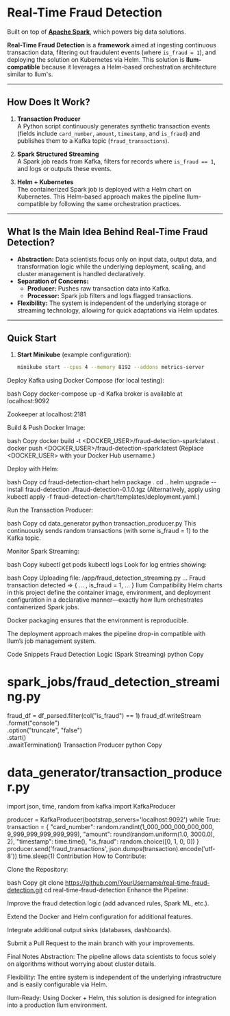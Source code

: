 # Real-Time Fraud Detection

Built on top of [**Apache Spark**](https://spark.apache.org/), which powers big data solutions.

**Real-Time Fraud Detection** is a **framework** aimed at ingesting continuous transaction data, filtering out fraudulent events (where `is_fraud = 1`), and deploying the solution on Kubernetes via Helm. This solution is **Ilum-compatible** because it leverages a Helm-based orchestration architecture similar to Ilum's.

---

## How Does It Work?

1. **Transaction Producer**  
   A Python script continuously generates synthetic transaction events (fields include `card_number`, `amount`, `timestamp`, and `is_fraud`) and publishes them to a Kafka topic (`fraud_transactions`).

2. **Spark Structured Streaming**  
   A Spark job reads from Kafka, filters for records where `is_fraud == 1`, and logs or outputs these events.

3. **Helm + Kubernetes**  
   The containerized Spark job is deployed with a Helm chart on Kubernetes. This Helm-based approach makes the pipeline Ilum-compatible by following the same orchestration practices.

---

## What Is the Main Idea Behind Real-Time Fraud Detection?

- **Abstraction:** Data scientists focus only on input data, output data, and transformation logic while the underlying deployment, scaling, and cluster management is handled declaratively.
- **Separation of Concerns:**  
  - **Producer:** Pushes raw transaction data into Kafka.  
  - **Processor:** Spark job filters and logs flagged transactions.
- **Flexibility:** The system is independent of the underlying storage or streaming technology, allowing for quick adaptations via Helm updates.

---

## Quick Start

1. **Start Minikube** (example configuration):
   ```bash
   minikube start --cpus 4 --memory 8192 --addons metrics-server
Deploy Kafka using Docker Compose (for local testing):

bash
Copy
docker-compose up -d
Kafka broker is available at localhost:9092

Zookeeper at localhost:2181

Build & Push Docker Image:

bash
Copy
docker build -t <DOCKER_USER>/fraud-detection-spark:latest .
docker push <DOCKER_USER>/fraud-detection-spark:latest
(Replace <DOCKER_USER> with your Docker Hub username.)

Deploy with Helm:

bash
Copy
cd fraud-detection-chart
helm package .
cd ..
helm upgrade --install fraud-detection ./fraud-detection-0.1.0.tgz
(Alternatively, apply using kubectl apply -f fraud-detection-chart/templates/deployment.yaml.)

Run the Transaction Producer:

bash
Copy
cd data_generator
python transaction_producer.py
This continuously sends random transactions (with some is_fraud = 1) to the Kafka topic.

Monitor Spark Streaming:

bash
Copy
kubectl get pods
kubectl logs <spark-driver-pod>
Look for log entries showing:

bash
Copy
Uploading file: /app/fraud_detection_streaming.py ...
Fraud transaction detected => { ... , is_fraud = 1, ... }
Ilum Compatibility
Helm charts in this project define the container image, environment, and deployment configuration in a declarative manner—exactly how Ilum orchestrates containerized Spark jobs.

Docker packaging ensures that the environment is reproducible.

The deployment approach makes the pipeline drop-in compatible with Ilum’s job management system.

Code Snippets
Fraud Detection Logic (Spark Streaming)
python
Copy
# spark_jobs/fraud_detection_streaming.py

fraud_df = df_parsed.filter(col("is_fraud") == 1)
fraud_df.writeStream \
    .format("console") \
    .option("truncate", "false") \
    .start() \
    .awaitTermination()
Transaction Producer
python
Copy
# data_generator/transaction_producer.py

import json, time, random
from kafka import KafkaProducer

producer = KafkaProducer(bootstrap_servers='localhost:9092')
while True:
    transaction = {
        "card_number": random.randint(1_000_000_000_000_000, 9_999_999_999_999_999),
        "amount": round(random.uniform(1.0, 3000.0), 2),
        "timestamp": time.time(),
        "is_fraud": random.choice([0, 1, 0, 0])
    }
    producer.send('fraud_transactions', json.dumps(transaction).encode('utf-8'))
    time.sleep(1)
Contribution
How to Contribute:

Clone the Repository:

bash
Copy
git clone https://github.com/YourUsername/real-time-fraud-detection.git
cd real-time-fraud-detection
Enhance the Pipeline:

Improve the fraud detection logic (add advanced rules, Spark ML, etc.).

Extend the Docker and Helm configuration for additional features.

Integrate additional output sinks (databases, dashboards).

Submit a Pull Request to the main branch with your improvements.

Final Notes
Abstraction: The pipeline allows data scientists to focus solely on algorithms without worrying about cluster details.

Flexibility: The entire system is independent of the underlying infrastructure and is easily configurable via Helm.

Ilum-Ready: Using Docker + Helm, this solution is designed for integration into a production Ilum environment.
